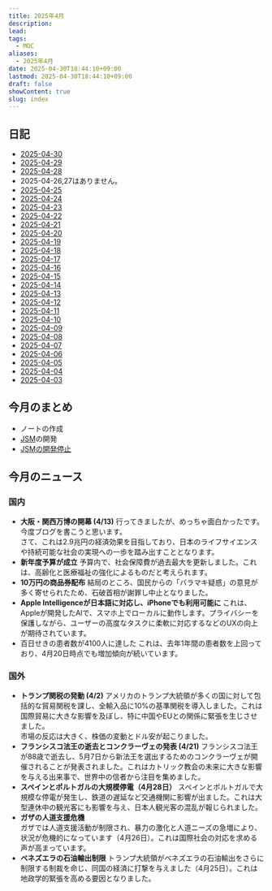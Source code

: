 ```yaml
---
title: 2025年4月
description: 
lead: 
tags:
  - MOC
aliases:
  - 2025年4月
date: 2025-04-30T18:44:10+09:00
lastmod: 2025-04-30T18:44:10+09:00
draft: false
showContent: true
slug: index
---
```

## 日記
- [2025-04-30](2025-04-30.md)
- [2025-04-29](2025-04-29.md)
- [2025-04-28](2025-04-28.md)
- 2025-04-26,27はありません。
- [2025-04-25](2025-04-25.md)
- [2025-04-24](2025-04-24.md)
- [2025-04-23](2025-04-23.md)
- [2025-04-22](2025-04-22.md)
- [2025-04-21](2025-04-21.md)
- [2025-04-20](2025-04-20.md)
- [2025-04-19](2025-04-19.md)
- [2025-04-18](2025-04-18.md)
- [2025-04-17](2025-04-17.md)
- [2025-04-16](2025-04-16.md)
- [2025-04-15](2025-04-15.md)
- [2025-04-14](2025-04-14.md)
- [2025-04-13](2025-04-13.md)
- [2025-04-12](2025-04-12.md)
- [2025-04-11](2025-04-11.md)
- [2025-04-10](2025-04-10.md)
- [2025-04-09](2025-04-09.md)
- [2025-04-08](2025-04-08.md)
- [2025-04-07](2025-04-07.md)
- [2025-04-06](2025-04-06.md)
- [2025-04-05](2025-04-05.md)
- [2025-04-04](2025-04-04.md)
- [2025-04-03](2025-04-03.md)

## 今月のまとめ
- ノートの作成
- [JSM](../../../develop/JourneyStreetMap/JourneyStreetMap.md)の開発
- [JSMの開発停止](../../../develop/JourneyStreetMap/JSMの開発停止.md)

## 今月のニュース
### 国内
- **大阪・関西万博の開幕 (4/13)**
    行ってきましたが、めっちゃ面白かったです。今度ブログを書こうと思います。  
    さて、これは2.9兆円の経済効果を目指しており、日本のライフサイエンスや持続可能な社会の実現への一歩を踏み出すこととなります。
- **新年度予算が成立**
    予算内で、社会保障費が過去最大を更新しました。これは、高齢化と医療福祉の強化によるものだと考えられます。
- **10万円の商品券配布**
    結局のところ、国民からの「バラマキ疑惑」の意見が多く寄せられたため、石破首相が謝罪し中止となりました。
- **Apple Intelligenceが日本語に対応し、iPhoneでも利用可能に**
    これは、Appleが開発したAIで、スマホ上でローカルに動作します。プライバシーを保護しながら、ユーザーの高度なタスクに柔軟に対応するなどのUXの向上が期待されています。
- 百日せきの患者数が4100人に達した
    これは、去年1年間の患者数を上回っており、4月20日時点でも増加傾向が続いています。
### 国外
- **トランプ関税の発動 (4/2)**
    アメリカのトランプ大統領が多くの国に対して包括的な貿易関税を課し、全輸入品に10%の基準関税を導入しました。これは国際貿易に大きな影響を及ぼし、特に中国やEUとの関係に緊張を生じさせました。  
    市場の反応は大きく、株価の変動とドル安が起こりました。
- **フランシスコ法王の逝去とコンクラーヴェの発表 (4/21)**
    フランシスコ法王が88歳で逝去し、5月7日から新法王を選出するためのコンクラーヴェが開催されることが発表されました。これはカトリック教会の未来に大きな影響を与える出来事で、世界中の信者から注目を集めました。
- **スペインとポルトガルの大規模停電（4月28日）**
    スペインとポルトガルで大規模な停電が発生し、鉄道の遅延など交通機関に影響が出ました。これは大型連休中の観光客にも影響を与え、日本人観光客の混乱が報じられました。
- **ガザの人道支援危機**  
    ガザでは人道支援活動が制限され、暴力の激化と人道ニーズの急増により、状況が危機的になっています（4月26日）。これは国際社会の対応を求める声が高まっています。
- **ベネズエラの石油輸出制限**
    トランプ大統領がベネズエラの石油輸出をさらに制限する制裁を命じ、同国の経済に打撃を与えました（4月25日）。これは地政学的緊張を高める要因となりました。